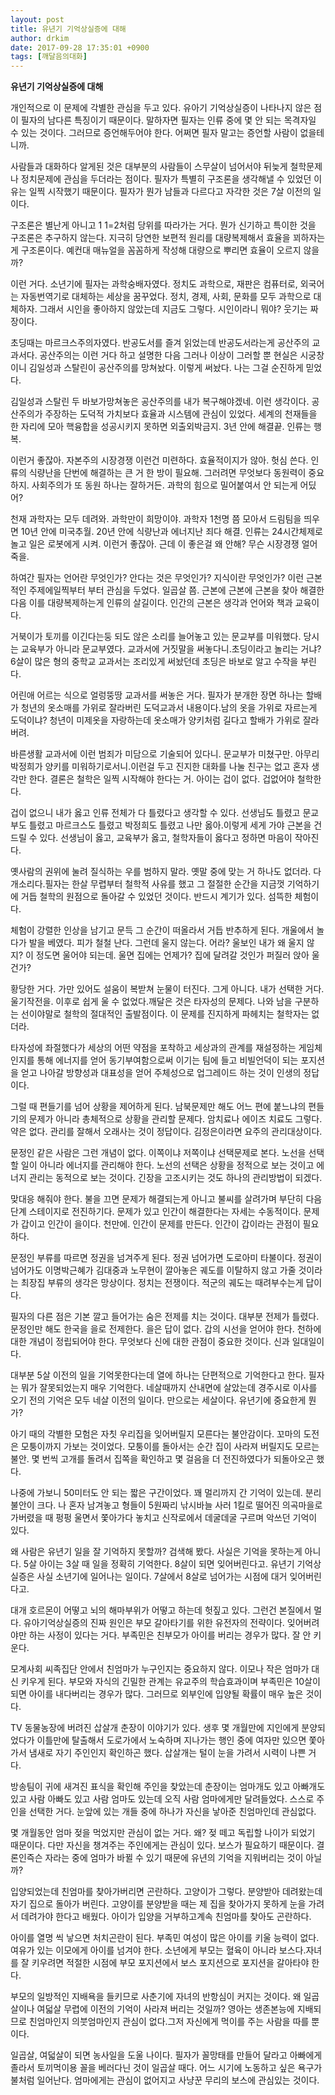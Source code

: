 ```yaml
---
layout: post
title: 유년기 기억상실증에 대해
author: drkim
date: 2017-09-28 17:35:01 +0900
tags: [깨달음의대화]
---
```


**유년기 기억상실증에 대해**

  


개인적으로 이 문제에 각별한 관심을 두고 있다. 유아기 기억상실증이 나타나지 않은 점이 필자의 남다른 특징이기 때문이다. 말하자면 필자는 인류 중에 몇 안 되는 목격자일 수 있는 것이다. 그러므로 증언해두어야 한다. 어쩌면 필자 말고는 증언할 사람이 없을테니까. 

  


사람들과 대화하다 알게된 것은 대부분의 사람들이 스무살이 넘어서야 뒤늦게 철학문제나 정치문제에 관심을 두더라는 점이다. 필자가 특별히 구조론을 생각해낼 수 있었던 이유는 일찍 시작했기 때문이다. 필자가 뭔가 남들과 다르다고 자각한 것은 7살 이전의 일이다. 

  


구조론은 별난게 아니고 1 1=2처럼 당위를 따라가는 거다. 뭔가 신기하고 특이한 것을 구조론은 추구하지 않는다. 지극히 당연한 보편적 원리를 대량복제해서 효율을 꾀하자는게 구조론이다. 예컨대 매뉴얼을 꼼꼼하게 작성해 대량으로 뿌리면 효율이 오르지 않을까?

  


이런 거다. 소년기에 필자는 과학숭배자였다. 정치도 과학으로, 재판은 컴퓨터로, 외국어는 자동번역기로 대체하는 세상을 꿈꾸었다. 정치, 경제, 사회, 문화를 모두 과학으로 대체하자. 그래서 시인을 좋아하지 않았는데 지금도 그렇다. 시인이라니 뭐야? 웃기는 짜장이다.

  


초딩때는 마르크스주의자였다. 반공도서를 즐겨 읽었는데 반공도서라는게 공산주의 교과서다. 공산주의는 이런 거다 하고 설명한 다음 그러나 이상이 그러할 뿐 현실은 시궁창이니 김일성과 스탈린이 공산주의를 망쳐놨다. 이렇게 써놨다. 나는 그걸 순진하게 믿었다.

  


김일성과 스탈린 두 바보가망쳐놓은 공산주의를 내가 복구해야겠네. 이런 생각이다. 공산주의가 주장하는 도덕적 가치보다 효율과 시스템에 관심이 있었다. 세계의 천재들을 한 자리에 모아 핵융합을 성공시키지 못하면 외출외박금지. 3년 안에 해결끝. 인류는 행복.

  


이런거 좋잖아. 자본주의 시장경쟁 이런건 미련하다. 효율적이지가 않아. 헛심 쓴다. 인류의 식량난을 단번에 해결하는 큰 거 한 방이 필요해. 그러려면 무엇보다 동원력이 중요하지. 사회주의가 또 동원 하나는 잘하거든. 과학의 힘으로 밀어붙여서 안 되는게 어딨어? 

  


천재 과학자는 모두 데려와. 과학만이 희망이야. 과학자 1천명 쯤 모아서 드림팀을 띄우면 10년 안에 미국추월. 20년 안에 식량난과 에너지난 죄다 해결. 인류는 24시간체제로 놀고 일은 로봇에게 시켜. 이런거 좋잖아. 근데 이 좋은걸 왜 안해? 무슨 시장경쟁 얼어죽을.

  


하여간 필자는 언어란 무엇인가? 안다는 것은 무엇인가? 지식이란 무엇인가? 이런 근본적인 주제에일찍부터 부터 관심을 두었다. 일곱살 쯤. 근본에 근본에 근본을 찾아 해결한 다음 이를 대량복제하는게 인류의 살길이다. 인간의 근본은 생각과 언어와 책과 교육이다.

  


거북이가 토끼를 이긴다는둥 되도 않은 소리를 늘어놓고 있는 문교부를 미워했다. 당시는 교육부가 아니라 문교부였다. 교과서에 거짓말을 써놓다니.초딩이라고 놀리는 거냐? 6살이 많은 형의 중학교 교과서는 조리있게 써놨던데 초딩은 바보로 알고 수작을 부린다.

  


어린애 어르는 식으로 얼렁뚱땅 교과서를 써놓은 거다. 필자가 분개한 장면 하나는 할배가 청년의 옷소매를 가위로 잘라버린 도덕교과서 내용이다.남의 옷을 가위로 자르는게 도덕이냐? 청년이 미제옷을 자랑하는데 옷소매가 양키처럼 길다고 할배가 가위로 잘라버려.

  


바른생활 교과서에 이런 범죄가 미담으로 기술되어 있다니. 문교부가 미쳤구만. 아무리 박정희가 양키를 미워하기로서니.이런걸 두고 진지한 대화를 나눌 친구는 없고 혼자 생각만 한다. 결론은 철학은 일찍 시작해야 한다는 거. 아이는 겁이 없다. 겁없어야 철학한다.

  


겁이 없으니 내가 옳고 인류 전체가 다 틀렸다고 생각할 수 있다. 선생님도 틀렸고 문교부도 틀렸고 마르크스도 틀렸고 박정희도 틀렸고 나만 옳아.이렇게 세게 가야 근본을 건드릴 수 있다. 선생님이 옳고, 교육부가 옳고, 철학자들이 옳다고 정하면 마음이 작아진다.

  


옛사람의 권위에 눌려 질식하는 우를 범하지 말라. 옛말 중에 맞는 거 하나도 없더라. 다 개소리다.필자는 한살 무렵부터 철학적 사유를 했고 그 절절한 순간을 지금껏 기억하기에 거듭 철학의 원점으로 돌아갈 수 있었던 것이다. 반드시 계기가 있다. 섬뜩한 체험이다.

  


체험이 강렬한 인상을 남기고 문득 그 순간이 떠올라서 거듭 반추하게 된다. 개울에서 놀다가 발을 베였다. 피가 철철 난다. 그런데 울지 않는다. 어라? 울보인 내가 왜 울지 않지? 이 정도면 울어야 되는데. 울면 집에는 언제가? 집에 달려갈 것인가 퍼질러 앉아 울 건가?

  


황당한 거다. 가만 있어도 설움이 복받쳐 눈물이 터진다. 그게 아니다. 내가 선택한 거다. 울기작전을. 이후로 쉽게 울 수 없었다.깨달은 것은 타자성의 문제다. 나와 남을 구분하는 선이야말로 철학의 절대적인 출발점이다. 이 문제를 진지하게 파헤치는 철학자는 없더라.

  


타자성에 좌절했다가 세상의 어떤 약점을 포착하고 세상과의 관계를 재설정하는 게임체인지를 통해 에너지를 얻어 동기부여함으로써 이기는 팀에 들고 비빌언덕이 되는 포지션을 얻고 나아갈 방향성과 대표성을 얻어 주체성으로 업그레이드 하는 것이 인생의 정답이다.

  


그럴 때 편들기를 넘어 상황을 제어하게 된다. 남북문제만 해도 어느 편에 붙느냐의 편들기의 문제가 아니라 총체적으로 상황을 관리할 문제다. 암치료나 에이즈 치료도 그렇다. 약은 없다. 관리를 잘해서 오래사는 것이 정답이다. 김정은이라면 요주의 관리대상이다.

  


문정인 같은 사람은 그런 개념이 없다. 이쪽이냐 저쪽이냐 선택문제로 본다. 노선을 선택할 일이 아니라 에너지를 관리해야 한다. 노선의 선택은 상황을 정적으로 보는 것이고 에너지 관리는 동적으로 보는 것이다. 긴장을 고조시키는 것도 하나의 관리방법이 되겠다.

  


맞대응 해줘야 한다. 불을 끄면 문제가 해결되는게 아니고 불씨를 살려가며 부단히 다음 단계 스테이지로 전진하기다. 문제가 있고 인간이 해결한다는 자세는 수동적이다. 문제가 갑이고 인간이 을이다. 천만에. 인간이 문제를 만든다. 인간이 갑이라는 관점이 필요하다.

  


문정인 부류를 따르면 정권을 넘겨주게 된다. 정권 넘어가면 도로아미 타불이다. 정권이 넘어가도 이명박근혜가 김대중과 노무현이 깔아놓은 궤도를 이탈하지 않고 가줄 것이라는 최장집 부류의 생각은 망상이다. 정치는 전쟁이다. 적군의 궤도는 때려부수는게 답이다.

  


필자의 다른 점은 기본 깔고 들어가는 숨은 전제를 치는 것이다. 대부분 전제가 틀렸다. 문정인만 해도 한국을 을로 전제한다. 을은 답이 없다. 갑의 시선을 얻어야 한다. 천하에 대한 개념이 정립되어야 한다. 무엇보다 신에 대한 관점이 중요한 것이다. 신과 일대일이다.

  


대부분 5살 이전의 일을 기억못한다는데 열에 하나는 단편적으로 기억한다고 한다. 필자는 뭐가 잘못되었는지 매우 기억한다. 네살때까지 산내면에 살았는데 경주시로 이사를 오기 전의 기억은 모두 네살 이전의 일이다. 만으로는 세살이다. 유년기에 중요한게 뭔가?

  


아기 때의 각별한 모험은 자칫 우리집을 잊어버릴지 모른다는 불안감이다. 꼬마의 도전은 모퉁이까지 가보는 것이었다. 모퉁이를 돌아서는 순간 집이 사라져 버릴지도 모르는 불안. 몇 번씩 고개를 돌려서 집쪽을 확인하고 몇 걸음을 더 전진하였다가 되돌아오곤 했다.

  


나중에 가보니 50미터도 안 되는 짧은 구간이었다. 꽤 멀리까지 간 기억이 있는데. 분리불안이 크다. 나 혼자 남겨놓고 형들이 5원짜리 낚시바늘 사러 1킬로 떨어진 의곡마을로 가버렸을 때 펑펑 울면서 쫓아가다 놓치고 신작로에서 데굴데굴 구르며 악쓰던 기억이 있다.

  


왜 사람은 유년기 일을 잘 기억하지 못할까? 검색해 봤다. 사실은 기억을 못하는게 아니다. 5살 아이는 3살 때 일을 정확히 기억한다. 8살이 되면 잊어버린다고. 유년기 기억상실증은 사실 소년기에 일어나는 일이다. 7살에서 8살로 넘어가는 시점에 대거 잊어버린다고.

  


대개 호르몬이 어떻고 뇌의 해마부위가 어떻고 하는데 헛짚고 있다. 그런건 본질에서 멀다. 유아기억상실증의 진짜 원인은 부모 갈아타기를 위한 유전자의 전략이다. 잊어버려야만 하는 사정이 있다는 거다. 부족민은 친부모가 아이를 버리는 경우가 많다. 잘 안 키운다.

  


모계사회 씨족집단 안에서 친엄마가 누구인지는 중요하지 않다. 이모나 작은 엄마가 대신 키우게 된다. 부모와 자식의 긴밀한 관계는 유교주의 학습효과이며 부족민은 10살이 되면 아이를 내다버리는 경우가 많다. 그러므로 외부인에 입양될 확률이 매우 높은 것이다. 

  


TV 동물농장에 버려진 삽살개 춘장이 이야기가 있다. 생후 몇 개월만에 지인에게 분양되었다가 이틀만에 탈출해서 도로가에서 노숙하며 지나가는 행인 중에 여자만 있으면 쫓아가서 냄새로 자기 주인인지 확인하곤 했다. 삽살개는 털이 눈을 가려서 시력이 나쁜 거다.

  


방송팀이 귀에 새겨진 표식을 확인해 주인을 찾았는데 춘장이는 엄마개도 있고 아빠개도 있고 사람 아빠도 있고 사람 엄마도 있는데 오직 사람 엄마에게만 달려들었다. 스스로 주인을 선택한 거다. 눈앞에 있는 개들 중에 하나가 자신을 낳아준 친엄마인데 관심없다.

  


몇 개월동안 엄마 젖을 먹었지만 관심이 없는 거다. 왜? 젖 떼고 독립할 나이가 되었기 때문이다. 다만 자신을 챙겨주는 주인에게는 관심이 있다. 보스가 필요하기 때문이다. 결론인즉슨 자라는 중에 엄마가 바뀔 수 있기 때문에 유년의 기억을 지워버리는 것이 아닐까? 

  


입양되었는데 친엄마를 찾아가버리면 곤란하다. 고양이가 그렇다. 분양받아 데려왔는데 자기 집으로 돌아가 버린다. 고양이를 분양받을 때는 제 집을 찾아가지 못하게 눈을 가려서 데려가야 한다고 배웠다. 아이가 입양을 거부하고계속 친엄마를 찾아도 곤란하다.

  


아이를 열명 씩 낳으면 처치곤란이 된다. 부족민 여성이 많은 아이를 키울 능력이 없다. 여유가 있는 이모에게 아이를 넘겨야 한다. 소년에게 부모는 혈육이 아니라 보스다.자녀를 잘 키우려면 적절한 시점에 부모 포지션에서 보스 포지션으로 포지션을 갈아타야 한다.

  


부모의 일방적인 지배욕을 들키므로 사춘기에 자녀의 반항심이 커지는 것이다. 왜 일곱살이나 여덟살 무렵에 이전의 기억이 사라져 버리는 것일까? 영아는 생존본능에 지배되므로 친엄마인지 의붓엄마인지 관심이 없다.그저 자신에게 먹이를 주는 사람을 따를 뿐이다.

  


일곱살, 여덟살이 되면 농사일을 도울 나이다. 필자가 꼴망태를 만들어 달라고 아빠에게 졸라서 토끼먹이용 꼴을 베러다닌 것이 일곱살 때다. 어느 시기에 노동하고 싶은 욕구가 불처럼 일어난다. 엄마에게는 관심이 없어지고 사냥꾼 무리의 보스에 관심있는 것이다.
